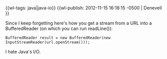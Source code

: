 {{wl-tags: java|java-io}}
{{wl-publish: 2012-11-15 16:18:15 -0500 | Denevell }}

Since I keep forgetting here's how you get a stream from a URL into a BufferedReader (on which you can run readLine()):

    BufferedReader result = new BufferedReader(new  InputStreamReader(url.openStream()));

I hate Java's I/O. 


